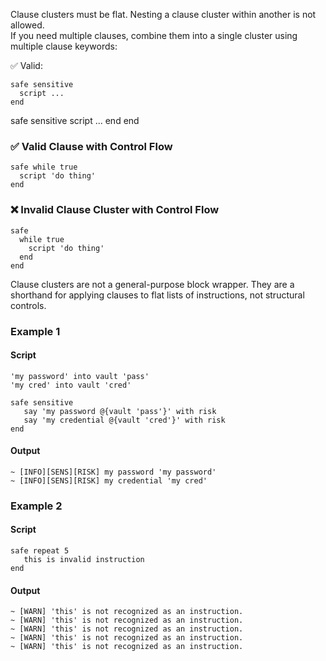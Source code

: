Clause clusters must be flat. Nesting a clause cluster within another is not allowed.  
If you need multiple clauses, combine them into a single cluster using multiple clause keywords:

✅ Valid:

```sky
safe sensitive
  script ...
end
```

safe
sensitive
script ...
end
end

### ✅ Valid Clause with Control Flow

```sky
safe while true
  script 'do thing'
end
```

### ❌ Invalid Clause Cluster with Control Flow

```sky
safe
  while true
    script 'do thing'
  end
end
```

Clause clusters are not a general-purpose block wrapper. They are a shorthand for applying clauses to flat lists of instructions, not structural controls.

### Example 1

#### Script

```sky
'my password' into vault 'pass'
'my cred' into vault 'cred'

safe sensitive
   say 'my password @{vault 'pass'}' with risk
   say 'my credential @{vault 'cred'}' with risk
end
```

#### Output

```
~ [INFO][SENS][RISK] my password 'my password'
~ [INFO][SENS][RISK] my credential 'my cred'
```

### Example 2

#### Script

```sky
safe repeat 5
   this is invalid instruction
end
```

#### Output

```
~ [WARN] 'this' is not recognized as an instruction.
~ [WARN] 'this' is not recognized as an instruction.
~ [WARN] 'this' is not recognized as an instruction.
~ [WARN] 'this' is not recognized as an instruction.
~ [WARN] 'this' is not recognized as an instruction.
```
